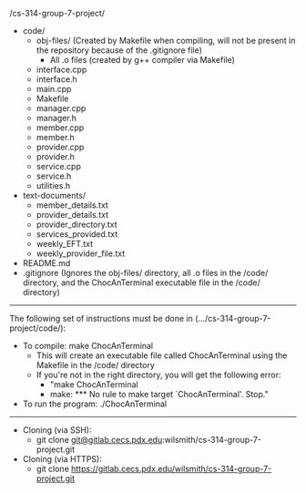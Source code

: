 /cs-314-group-7-project/
- code/
    - obj-files/ (Created by Makefile when compiling, will not be present in the repository because of the .gitignore file)
        - All .o files (created by g++ compiler via Makefile)
    - interface.cpp
    - interface.h
    - main.cpp
    - Makefile
    - manager.cpp
    - manager.h
    - member.cpp
    - member.h
    - provider.cpp
    - provider.h
    - service.cpp
    - service.h
    - utilities.h
- text-documents/
    - member_details.txt
    - provider_details.txt
    - provider_directory.txt
    - services_provided.txt
    - weekly_EFT.txt
    - weekly_provider_file.txt
- README.md
- .gitignore (Ignores the obj-files/ directory, all .o files in the /code/ directory, and the ChocAnTerminal executable file in the /code/ directory)

-------------------
The following set of instructions must be done in (.../cs-314-group-7-project/code/):
- To compile: make ChocAnTerminal
    - This will create an executable file called ChocAnTerminal using the Makefile in the /code/ directory
    - If you're not in the right directory, you will get the following error:
        - "make ChocAnTerminal
        - make: *** No rule to make target `ChocAnTerminal'.  Stop."
- To run the program: ./ChocAnTerminal
-------------------

- Cloning (via SSH):
    - git clone git@gitlab.cecs.pdx.edu:wilsmith/cs-314-group-7-project.git
- Cloning (via HTTPS):
    - git clone https://gitlab.cecs.pdx.edu/wilsmith/cs-314-group-7-project.git
